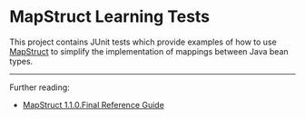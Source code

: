 # MapStruct Learning Tests

This project contains JUnit tests which provide examples of how to use [MapStruct](http://mapstruct.org/) to simplify the implementation of mappings between Java bean types.

---

Further reading:

* [MapStruct 1.1.0.Final Reference Guide](http://mapstruct.org/documentation/stable/reference/html/)
